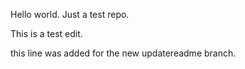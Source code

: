 Hello world. Just a test repo. 

This is a test edit.

this line was added for the new updatereadme branch.
